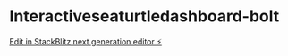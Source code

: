 # Interactiveseaturtledashboard-bolt

[Edit in StackBlitz next generation editor ⚡️](https://stackblitz.com/~/github.com/NPCollaborator/Interactiveseaturtledashboard-bolt)